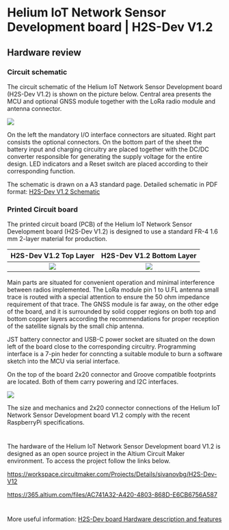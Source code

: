 # Helium IoT Network Sensor Development board | H2S-Dev V1.2
## Hardware review

### Circuit schematic

The circuit schematic of the Helium IoT Network Sensor Development board (H2S-Dev V1.2) is shown on the picture below. Central area presents the MCU and optional GNSS module together with the LoRa radio module and antenna connector.

![](https://github.com/hobbyiot/HELIUM-SENSORS/blob/main/H2S-Dev%20V1.2/PICS/H2S-Dev%20V1.2%20SCH.PNG)

On the left the mandatory I/O interface connectors are situated. Right part consists the optional connectors. On the bottom part of the sheet the battery input and charging circuitry are placed together with the DC/DC converter responsible for generating the supply voltage for the entire design. LED indicators and a Reset switch are placed according to their corresponding function.

The schematic is drawn on a A3 standard page. Detailed schematic in PDF format: [H2S-Dev V1.2 Schematic](https://github.com/hobbyiot/HELIUM-SENSORS/blob/main/H2S-Dev%20V1.2/HW/H2S-Dev%20V1.2%20Schematic.pdf)

### Printed Circuit board

The printed circuit board (PCB) of the Helium IoT Network Sensor Development board (H2S-Dev V1.2) is designed to use a standard FR-4 1.6 mm 2-layer material for production.

H2S-Dev V1.2 Top Layer     |  H2S-Dev V1.2 Bottom Layer
:-------------------------:|:-------------------------:
![](https://github.com/hobbyiot/HELIUM-SENSORS/blob/main/H2S-Dev%20V1.2/PICS/H2S-Dev%20V1.2%20TL%203D.PNG)  |  ![](https://github.com/hobbyiot/HELIUM-SENSORS/blob/main/H2S-Dev%20V1.2/PICS/H2S-Dev%20V1.2%20BL%203D.PNG)

Main parts are situated for convenient operation and minimal interference between radios implemented. The LoRa module pin 1 to U.FL antenna small trace is routed with a special attention to ensure the 50 ohm impedance requirement of that trace. The GNSS module is far away, on the other edge of the board, and it is surrounded by solid copper regions on both top and bottom copper layers according the recommendations for proper reception of the satellite signals by the small chip antenna.

JST battery connector and USB-C power socket are situated on the down left of the board close to the corresponding circuitry. Programming interface is a 7-pin heder for conncting a suitable module to burn a software sketch into the MCU via serial interface.

On the top of the board 2x20 connector and Groove compatible footprints are located. Both of them carry powering and I2C interfaces.

![](https://github.com/hobbyiot/HELIUM-SENSORS/blob/main/H2S-Dev%20V1.2/PICS/H2S-Dev%20V1.2.PNG)

The size and mechanics and 2x20 connector connections of the Helium IoT Network Sensor Development board V1.2 comply with the recent RaspberryPi specifications.

#
The hardware of the Helium IoT Network Sensor Development board V1.2 is designed as an open source project in the Altium Circuit Maker environment. To access the project follow the links below.

https://workspace.circuitmaker.com/Projects/Details/sivanovbg/H2S-Dev-V12

https://365.altium.com/files/AC741A32-A420-4803-868D-E6CB6756A587
#
More useful information: [H2S-Dev board Hardware description and features](https://github.com/hobbyiot/HELIUM-SENSORS/blob/main/H2S-Dev%20V1.1/DOCS/H2S-Dev%20board%20Hardware%20description%20and%20features.pdf)
